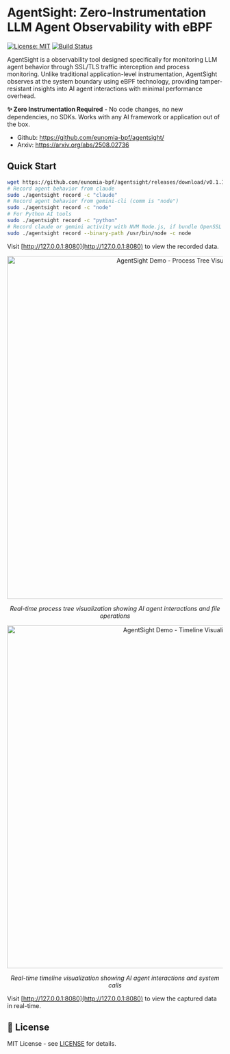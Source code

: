 # AgentSight: Zero-Instrumentation LLM Agent Observability with eBPF

[![License: MIT](https://img.shields.io/badge/License-MIT-green.svg)](https://opensource.org/licenses/MIT)
[![Build Status](https://img.shields.io/badge/build-passing-brightgreen)](https://github.com/eunomia-bpf/agentsight)

AgentSight is a observability tool designed specifically for monitoring LLM agent behavior through SSL/TLS traffic interception and process monitoring. Unlike traditional application-level instrumentation, AgentSight observes at the system boundary using eBPF technology, providing tamper-resistant insights into AI agent interactions with minimal performance overhead.

**✨ Zero Instrumentation Required** - No code changes, no new dependencies, no SDKs. Works with any AI framework or application out of the box.

- Github: <https://github.com/eunomia-bpf/agentsight/>
- Arxiv: <https://arxiv.org/abs/2508.02736>

## Quick Start

```bash
wget https://github.com/eunomia-bpf/agentsight/releases/download/v0.1.1/agentsight && chmod +x agentsight
# Record agent behavior from claude
sudo ./agentsight record -c "claude"
# Record agent behavior from gemini-cli (comm is "node")
sudo ./agentsight record -c "node"
# For Python AI tools
sudo ./agentsight record -c "python"
# Record claude or gemini activity with NVM Node.js, if bundle OpenSSL statically
sudo ./agentsight record --binary-path /usr/bin/node -c node
```

Visit [http://127.0.0.1:8080](http://127.0.0.1:8080) to view the recorded data.

<div align="center">
  <img src="https://github.com/eunomia-bpf/agentsight/raw/master/docs/demo-tree.png" alt="AgentSight Demo - Process Tree Visualization" width="800">
  <p><em>Real-time process tree visualization showing AI agent interactions and file operations</em></p>
</div>

<div align="center">
  <img src="https://github.com/eunomia-bpf/agentsight/raw/master/docs/demo-timeline.png" alt="AgentSight Demo - Timeline Visualization" width="800">
  <p><em>Real-time timeline visualization showing AI agent interactions and system calls</em></p>
</div>

Visit [http://127.0.0.1:8080](http://127.0.0.1:8080) to view the captured data in real-time.

## 📄 License

MIT License - see [LICENSE](LICENSE) for details.
